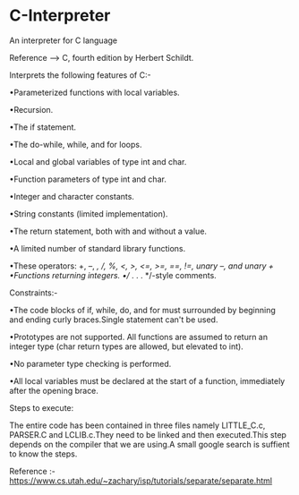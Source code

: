 # C-Interpreter
An interpreter for C language

Reference -->  C, fourth edition by Herbert Schildt.








Interprets the following features of C:-



•Parameterized functions with local variables.

•Recursion.

•The if statement.

•The do-while, while, and for loops.

•Local and global variables of type int and char.

•Function parameters of type int and char.

•Integer and character constants.

•String constants (limited implementation).

•The return statement, both with and without a value.

•A limited number of standard library functions.

•These operators: +, –, *, /, %, <, >, <=, >=, ==, !=, unary –, and unary + •Functions returning integers.
•/* . . . */-style comments.







Constraints:-



•The code blocks of if, while, do, and for must surrounded by beginning and ending curly braces.Single statement can't be used.

•Prototypes are not supported. All functions are assumed to return an integer type (char return types are allowed, but elevated to int).

•No parameter type checking is performed.

•All local variables must be declared at the start of a function, immediately after the opening brace.






Steps to execute:

The entire code has been contained in three files namely LITTLE_C.c, PARSER.C and LCLIB.c.They need to be linked and then executed.This step depends on the compiler that we are using.A small google search is suffient to know the steps.

Reference :- https://www.cs.utah.edu/~zachary/isp/tutorials/separate/separate.html
